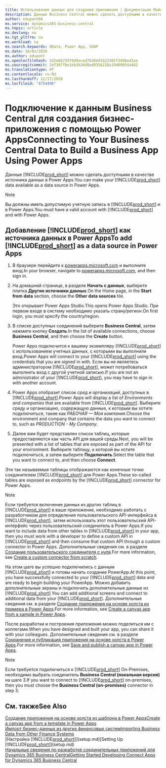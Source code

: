 ```yaml
---
title: Использование данных для создания приложения | Документация Майкрософт
description: Данные Business Central можно сделать доступными в качестве источника данных и указать URL-адрес OData ваших веб-служб для создания бизнес-приложения с помощью Power Apps.
author: edupont04
ms.service: dynamics365-business-central
ms.topic: article
ms.devlang: na
ms.tgt_pltfrm: na
ms.workload: na
ms.search.keywords: OData, Power App, SOAP
ms.date: 10/01/2020
ms.author: edupont
ms.openlocfilehash: 5d2e6b75978d9aced7636b41623365f3d98ed3aa
ms.sourcegitcommit: 2e7307fbe1eb3b34d0ad9356226a19409054a402
ms.translationtype: HT
ms.contentlocale: ru-RU
ms.lasthandoff: 12/17/2020
ms.locfileid: "4754496"
---
```

# <a name="connecting-to-your-business-central-data-to-build-a-business-app-using-power-apps"></a><span data-ttu-id="72701-103">Подключение к данным Business Central для создания бизнес-приложения с помощью Power Apps</span><span class="sxs-lookup"><span data-stu-id="72701-103">Connecting to Your Business Central Data to Build a Business App Using Power Apps</span></span>

<span data-ttu-id="72701-104">Данные [!INCLUDE[prod_short](includes/prod_short.md)] можно сделать доступными в качестве источника данных в Power Apps.</span><span class="sxs-lookup"><span data-stu-id="72701-104">You can make your [!INCLUDE[prod_short](includes/prod_short.md)] data available as a data source in Power Apps.</span></span>  

> [!NOTE]  
> <span data-ttu-id="72701-105">Вы должны иметь допустимую учетную запись в [!INCLUDE[prod_short](includes/prod_short.md)] и в Power Apps.</span><span class="sxs-lookup"><span data-stu-id="72701-105">You must have a valid account with [!INCLUDE[prod_short](includes/prod_short.md)] and with Power Apps.</span></span>  

## <a name="to-add-prod_short-as-a-data-source-in-power-apps"></a><span data-ttu-id="72701-106">Добавление [!INCLUDE[prod_short](includes/prod_short.md)] как источника данных в Power Apps</span><span class="sxs-lookup"><span data-stu-id="72701-106">To add [!INCLUDE[prod_short](includes/prod_short.md)] as a data source in Power Apps</span></span>

1. <span data-ttu-id="72701-107">В браузере перейдите к [powerapps.microsoft.com](https://powerapps.microsoft.com/) и выполните вход.</span><span class="sxs-lookup"><span data-stu-id="72701-107">In your browser, navigate to [powerapps.microsoft.com](https://powerapps.microsoft.com/), and then sign in.</span></span>
2. <span data-ttu-id="72701-108">На домашней странице, в разделе **Начать с данных**, выберите плитка **Другие источники данных**.</span><span class="sxs-lookup"><span data-stu-id="72701-108">On the Home page, in the **Start from data** section, choose the **Other data sources** tile.</span></span>  

    <span data-ttu-id="72701-109">Это открывает Power Apps Studio.</span><span class="sxs-lookup"><span data-stu-id="72701-109">This opens Power Apps Studio.</span></span> <span data-ttu-id="72701-110">При первом входе в систему необходимо указать страну/регион.</span><span class="sxs-lookup"><span data-stu-id="72701-110">On first login, you must specify the country/region.</span></span>  
3. <span data-ttu-id="72701-111">В списке доступных соединений выберите **Business Central**, затем нажмите кнопку **Создать**.</span><span class="sxs-lookup"><span data-stu-id="72701-111">In the list of available connections, choose **Business Central**, and then choose the **Create** button.</span></span>

    <span data-ttu-id="72701-112">Power Apps подключится к вашему экземпляру [!INCLUDE[prod_short](includes/prod_short.md)] с использованием учетных данных, с которыми вы выполнили вход.</span><span class="sxs-lookup"><span data-stu-id="72701-112">Power Apps will connect to your [!INCLUDE[prod_short](includes/prod_short.md)] using the credentials that you are signed in with.</span></span> <span data-ttu-id="72701-113">Если вы не являетесь администратором [!INCLUDE[prod_short](includes/prod_short.md)], может потребоваться выполнить вход с другой учетной записью.</span><span class="sxs-lookup"><span data-stu-id="72701-113">If you are not an administrator of your [!INCLUDE[prod_short](includes/prod_short.md)], you may have to sign in with another account.</span></span>  

4. <span data-ttu-id="72701-114">Power Apps отобразит список *сред и организаций*, доступных в [!INCLUDE[prod_short](includes/prod_short.md)].</span><span class="sxs-lookup"><span data-stu-id="72701-114">Power Apps will display a list of *Environments and companies* that are available from [!INCLUDE[prod_short](includes/prod_short.md)].</span></span> <span data-ttu-id="72701-115">Выберите среду и организацию, содержащую данные, к которым вы хотите подключиться, такие как *РАБОЧАЯ — Моя компания*.</span><span class="sxs-lookup"><span data-stu-id="72701-115">Choose the environment and company that contains the data you want to connect to, such as *PRODUCTION - My Company*.</span></span>  

5. <span data-ttu-id="72701-116">Далее вам будет представлен список таблиц, которые предоставляются как часть API для вашей среды.</span><span class="sxs-lookup"><span data-stu-id="72701-116">Next, you will be presented with a list of tables that are exposed as part of the API for your environment.</span></span> <span data-ttu-id="72701-117">Выберите таблицу, к которой вы хотите подключиться, а затем выберите **Подключить**.</span><span class="sxs-lookup"><span data-stu-id="72701-117">Select the table that you want to connect to, and then choose **Connect**.</span></span>

<span data-ttu-id="72701-118">Эти так называемые таблицы отображаются как конечные точки соединителем [!INCLUDE[prod_short](includes/prod_short.md)] для Power Apps.</span><span class="sxs-lookup"><span data-stu-id="72701-118">These so-called tables are exposed as endpoints by the [!INCLUDE[prod_short](includes/prod_short.md)] connector for Power Apps.</span></span>  

> [!NOTE]
> <span data-ttu-id="72701-119">Если требуется включение данных из других таблиц в [!INCLUDE[prod_short](includes/prod_short.md)] в ваше приложение, необходимо работать с разработчиком для определения пользовательского API-интерфейса в [!INCLUDE[prod_short](includes/prod_short.md)], затем использовать этот пользовательский API-интерфейс через пользовательский соединитель в Power Apps.</span><span class="sxs-lookup"><span data-stu-id="72701-119">If you want to include data from other tables in [!INCLUDE[prod_short](includes/prod_short.md)] in your app, then you must work with a developer to define a custom API in [!INCLUDE[prod_short](includes/prod_short.md)] and then consume that custom API through a custom connector in Power Apps.</span></span> <span data-ttu-id="72701-120">Дополнительные сведения см. в разделе [Создание пользовательского соединителя с нуля](/connectors/custom-connectors/define-blank).</span><span class="sxs-lookup"><span data-stu-id="72701-120">For more information, see [Create a custom connector from scratch](/connectors/custom-connectors/define-blank).</span></span>  

<span data-ttu-id="72701-121">На этом шаге вы успешно подключились с данным [!INCLUDE[prod_short](includes/prod_short.md)] и готовы начать создание PowerApp.</span><span class="sxs-lookup"><span data-stu-id="72701-121">At this point, you have successfully connected to your [!INCLUDE[prod_short](includes/prod_short.md)] data and are ready to begin building your PowerApp.</span></span> <span data-ttu-id="72701-122">Можно добавить дополнительные экраны и подключить дополнительные данные из [!INCLUDE[prod_short](includes/prod_short.md)].</span><span class="sxs-lookup"><span data-stu-id="72701-122">You can add additional screens and connect to additional data from your [!INCLUDE[prod_short](includes/prod_short.md)].</span></span> <span data-ttu-id="72701-123">Дополнительные сведения см. в разделе [Создание приложения на основе холста из примера в Power Apps](/powerapps/maker/canvas-apps/open-and-run-a-sample-app).</span><span class="sxs-lookup"><span data-stu-id="72701-123">For more information, see [Create a canvas app from a sample in Power Apps](/powerapps/maker/canvas-apps/open-and-run-a-sample-app).</span></span>  

<span data-ttu-id="72701-124">После разработки и построения приложения можно поделиться им с коллегами.</span><span class="sxs-lookup"><span data-stu-id="72701-124">When you have designed and built your app, you can share it with your colleagues.</span></span> <span data-ttu-id="72701-125">Дополнительные сведения см. в разделе [Сохранение и публикация приложения на основе холста в Power Apps](/powerapps/maker/canvas-apps/save-publish-app).</span><span class="sxs-lookup"><span data-stu-id="72701-125">For more information, see [Save and publish a canvas app in Power Apps](/powerapps/maker/canvas-apps/save-publish-app).</span></span>  

> [!NOTE]
> <span data-ttu-id="72701-126">Если требуется подключиться к [!INCLUDE[prod_short](includes/prod_short.md)] On-Premises, необходимо выбрать соединитель **Business Central (локальная версия)** на шаге 3.</span><span class="sxs-lookup"><span data-stu-id="72701-126">If you want to connect to [!INCLUDE[prod_short](includes/prod_short.md)] on-premises, then you must choose the **Business Central (on-premises)** connector in step 3.</span></span>  

## <a name="see-also"></a><span data-ttu-id="72701-127">См. также</span><span class="sxs-lookup"><span data-stu-id="72701-127">See Also</span></span>

[<span data-ttu-id="72701-128">Создание приложения на основе холста из шаблона в Power Apps</span><span class="sxs-lookup"><span data-stu-id="72701-128">Create a canvas app from a template in Power Apps</span></span>](/powerapps/maker/canvas-apps/get-started-test-drive)  
[<span data-ttu-id="72701-129">Импорт бизнес-данных из других финансовых систем</span><span class="sxs-lookup"><span data-stu-id="72701-129">Importing Business Data from Other Finance Systems</span></span>](across-import-data-configuration-packages.md)  
<span data-ttu-id="72701-130">[Настройка [!INCLUDE[prod_short](includes/prod_short.md)]](setup.md)</span><span class="sxs-lookup"><span data-stu-id="72701-130">[Setting Up [!INCLUDE[prod_short](includes/prod_short.md)]](setup.md)</span></span>  
[<span data-ttu-id="72701-131">Начальные сведения по разработке соединительных приложений для Dynamics 365 Business Central</span><span class="sxs-lookup"><span data-stu-id="72701-131">Getting Started Developing Connect Apps for Dynamics 365 Business Central</span></span>](/dynamics365/business-central/dev-itpro/developer/devenv-develop-connect-apps)  
